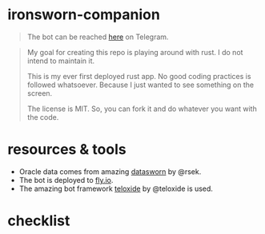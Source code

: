# ironsworn-companion

> The bot can be reached [here](https://t.me/IronswornCompanionBot) on Telegram.

> My goal for creating this repo is playing around with rust. I do not intend to maintain it.
>
> This is my ever first deployed rust app. No good coding practices is followed whatsoever. Because I just wanted to see something on the screen.
>
> The license is MIT. So, you can fork it and do whatever you want with the code.

# resources & tools

- Oracle data comes from amazing [datasworn](https://github.com/rsek/datasworn) by @rsek.
- The bot is deployed to [fly.io](https://fly.io).
- The amazing bot framework [teloxide](https://github.com/teloxide/teloxide) by @teloxide is used.

# checklist


